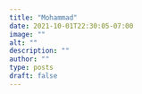 ```yaml
---
title: "Mohammad"
date: 2021-10-01T22:30:05-07:00
image: ""
alt: ""
description: ""
author: ""
type: posts
draft: false
---
```

